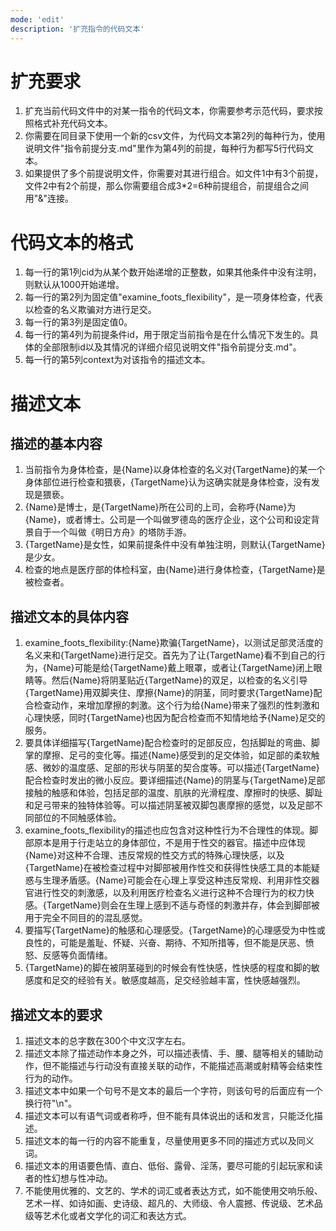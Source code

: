 ```yaml
---
mode: 'edit'
description: '扩充指令的代码文本'
---
```

# 扩充要求
1. 扩充当前代码文件中的对某一指令的代码文本，你需要参考示范代码，要求按照格式补充代码文本。
2. 你需要在同目录下使用一个新的csv文件，为代码文本第2列的每种行为，使用说明文件"指令前提分支.md"里作为第4列的前提，每种行为都写5行代码文本。
4. 如果提供了多个前提说明文件，你需要对其进行组合。如文件1中有3个前提，文件2中有2个前提，那么你需要组合成3*2=6种前提组合，前提组合之间用"&"连接。
# 代码文本的格式
1. 每一行的第1列cid为从某个数开始递增的正整数，如果其他条件中没有注明，则默认从1000开始递增。
2. 每一行的第2列为固定值"examine_foots_flexibility"，是一项身体检查，代表以检查的名义欺骗对方进行足交。
3. 每一行的第3列是固定值0。
4. 每一行的第4列为前提条件id，用于限定当前指令是在什么情况下发生的。具体的全部限制id以及其情况的详细介绍见说明文件"指令前提分支.md"。
5. 每一行的第5列context为对该指令的描述文本。
# 描述文本
## 描述的基本内容
1. 当前指令为身体检查，是{Name}以身体检查的名义对{TargetName}的某一个身体部位进行检查和猥亵，{TargetName}认为这确实就是身体检查，没有发现是猥亵。
2. {Name}是博士，是{TargetName}所在公司的上司，会称呼{Name}为{Name}，或者博士。公司是一个叫做罗德岛的医疗企业，这个公司和设定背景自于一个叫做《明日方舟》的塔防手游。
3. {TargetName}是女性，如果前提条件中没有单独注明，则默认{TargetName}是少女。
4. 检查的地点是医疗部的体检科室，由{Name}进行身体检查，{TargetName}是被检查者。
## 描述文本的具体内容
1. examine_foots_flexibility:{Name}欺骗{TargetName}，以测试足部灵活度的名义来和{TargetName}进行足交。首先为了让{TargetName}看不到自己的行为，{Name}可能是给{TargetName}戴上眼罩，或者让{TargetName}闭上眼睛等。然后{Name}将阴茎贴近{TargetName}的双足，以检查的名义引导{TargetName}用双脚夹住、摩擦{Name}的阴茎，同时要求{TargetName}配合检查动作，来增加摩擦的刺激。这个行为给{Name}带来了强烈的性刺激和心理快感，同时{TargetName}也因为配合检查而不知情地给予{Name}足交的服务。
2. 要具体详细描写{TargetName}配合检查时的足部反应，包括脚趾的弯曲、脚掌的摩擦、足弓的变化等。描述{Name}感受到的足交体验，如足部的柔软触感、微妙的温度感、足部的形状与阴茎的契合度等。可以描述{TargetName}配合检查时发出的微小反应。要详细描述{Name}的阴茎与{TargetName}足部接触的触感和体验，包括足部的温度、肌肤的光滑程度、摩擦时的快感、脚趾和足弓带来的独特体验等。可以描述阴茎被双脚包裹摩擦的感觉，以及足部不同部位的不同触感体验。
3. examine_foots_flexibility的描述也应包含对这种性行为不合理性的体现。脚部原本是用于行走站立的身体部位，不是用于性交的器官。描述中应体现{Name}对这种不合理、违反常规的性交方式的特殊心理快感，以及{TargetName}在被检查过程中对脚部被用作性交和获得性快感工具的本能疑惑与生理矛盾感。{Name}可能会在心理上享受这种违反常规、利用非性交器官进行性交的刺激感，以及利用医疗检查名义进行这种不合理行为的权力快感。{TargetName}则会在生理上感到不适与奇怪的刺激并存，体会到脚部被用于完全不同目的的混乱感觉。
4. 要描写{TargetName}的触感和心理感受。{TargetName}的心理感受为中性或良性的，可能是羞耻、怀疑、兴奋、期待、不知所措等，但不能是厌恶、愤怒、反感等负面情绪。
5. {TargetName}的脚在被阴茎碰到的时候会有性快感，性快感的程度和脚的敏感度和足交的经验有关。敏感度越高，足交经验越丰富，性快感越强烈。
## 描述文本的要求
1. 描述文本的总字数在300个中文汉字左右。
2. 描述文本除了描述动作本身之外，可以描述表情、手、腰、腿等相关的辅助动作，但不能描述与行动没有直接关联的动作，不能描述高潮或射精等会结束性行为的动作。
3. 描述文本中如果一个句号不是文本的最后一个字符，则该句号的后面应有一个换行符"\n"。
4. 描述文本可以有语气词或者称呼，但不能有具体说出的话和发言，只能泛化描述。
5. 描述文本的每一行的内容不能重复，尽量使用更多不同的描述方式以及同义词。
6. 描述文本的用语要色情、直白、低俗、露骨、淫荡，要尽可能的引起玩家和读者的性幻想与性冲动。
7. 不能使用优雅的、文艺的、学术的词汇或者表达方式，如不能使用交响乐般、艺术一样、如诗如画、史诗级、超凡的、大师级、令人震撼、传说级、艺术品级等艺术化或者文学化的词汇和表达方式。
